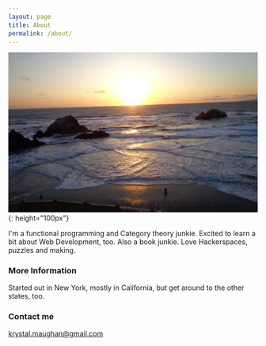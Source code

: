 ```yaml
---
layout: page
title: About
permalink: /about/
---
```


![beach](/images/beach.png){: height="100px"}

I'm a functional programming and Category theory junkie. Excited to learn a bit about Web Development, too.
Also a book junkie. Love Hackerspaces, puzzles and making.  

### More Information

Started out in New York, mostly in California, but get around to the other states, too. 

### Contact me

[krystal.maughan@gmail.com](mailto:email@domain.com)
